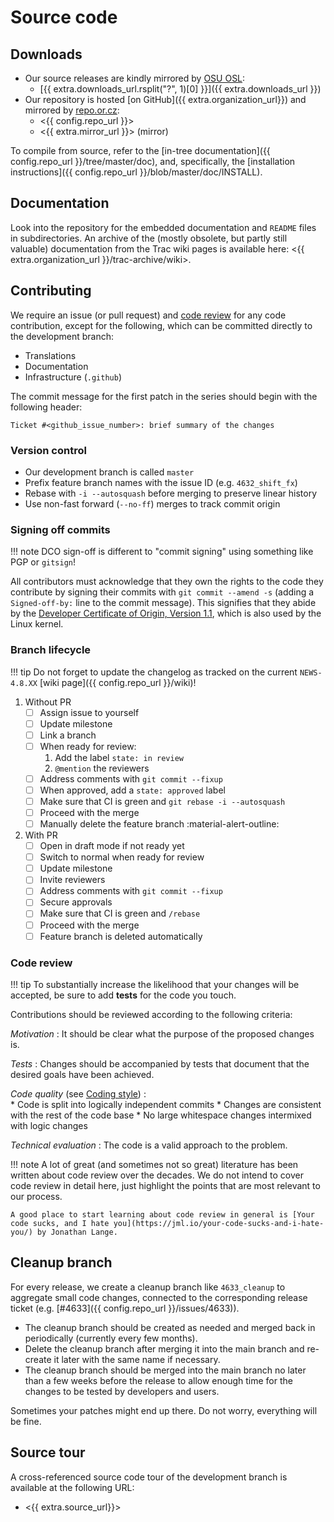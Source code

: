 # Source code

## Downloads

* Our source releases are kindly mirrored by [OSU OSL](https://osuosl.org):
    * [{{ extra.downloads_url.rsplit("?", 1)[0] }}]({{ extra.downloads_url }})
* Our repository is hosted [on GitHub]({{ extra.organization_url}}) and mirrored by [repo.or.cz](https://repo.or.cz):
    * <{{ config.repo_url }}>
    * <{{ extra.mirror_url }}> (mirror)

To compile from source, refer to the [in-tree documentation]({{ config.repo_url }}/tree/master/doc), and, specifically, the [installation instructions]({{ config.repo_url }}/blob/master/doc/INSTALL).

## Documentation

Look into the repository for the embedded documentation and `README` files in subdirectories. An archive of the (mostly obsolete, but partly still valuable) documentation from the Trac wiki pages is available here: <{{ extra.organization_url }}/trac-archive/wiki>.

## Contributing

We require an issue (or pull request) and [code review](#code-review) for any code contribution, except for the following, which can be committed directly to the development branch:

* Translations
* Documentation
* Infrastructure (`.github`)

The commit message for the first patch in the series should begin with the following header:

```
Ticket #<github_issue_number>: brief summary of the changes
```

### Version control

* Our development branch is called `master`
* Prefix feature branch names with the issue ID (e.g. `4632_shift_fx`)
* Rebase with `-i --autosquash` before merging to preserve linear history
* Use non-fast forward (`--no-ff`) merges to track commit origin

### Signing off commits

!!! note
    DCO sign-off is different to "commit signing" using something like PGP or `gitsign`!

All contributors must acknowledge that they own the rights to the code they contribute by signing their commits with `git commit --amend -s` (adding a `Signed-off-by:` line to the commit message). This signifies that they abide by the [Developer Certificate of Origin, Version 1.1](https://developercertificate.org), which is also used by the Linux kernel.

### Branch lifecycle

!!! tip
    Do not forget to update the changelog as tracked on the current `NEWS-4.8.XX` [wiki page]({{ config.repo_url }}/wiki)!

1. Without PR
    - [ ] Assign issue to yourself
    - [ ] Update milestone
    - [ ] Link a branch
    - [ ] When ready for review:
         1. Add the label `state: in review`
         2. `@mention` the reviewers
    - [ ] Address comments with `git commit --fixup`
    - [ ] When approved, add a `state: approved` label
    - [ ] Make sure that CI is green and `git rebase -i --autosquash`
    - [ ] Proceed with the merge 
    - [ ] Manually delete the feature branch :material-alert-outline:
2. With PR
    - [ ] Open in draft mode if not ready yet
    - [ ] Switch to normal when ready for review
    - [ ] Update milestone
    - [ ] Invite reviewers
    - [ ] Address comments with `git commit --fixup`
    - [ ] Secure approvals
    - [ ] Make sure that CI is green and `/rebase`
    - [ ] Proceed with the merge 
    - [ ] Feature branch is deleted automatically

### Code review

!!! tip
    To substantially increase the likelihood that your changes will be accepted, be sure to add **tests** for the code you touch.

Contributions should be reviewed according to the following criteria:

*Motivation*
:   It should be clear what the purpose of the proposed changes is.

*Tests*
:   Changes should be accompanied by tests that document that the desired goals have been achieved.

*Code quality* (see [Coding style](coding-style.md))
:   
    * Code is split into logically independent commits
    * Changes are consistent with the rest of the code base
    * No large whitespace changes intermixed with logic changes

*Technical evaluation*
:   The code is a valid approach to the problem.

!!! note
    A lot of great (and sometimes not so great) literature has been written about code review over the decades. We do not intend to cover code review in detail here, just highlight the points that are most relevant to our process.

    A good place to start learning about code review in general is [Your code sucks, and I hate you](https://jml.io/your-code-sucks-and-i-hate-you/) by Jonathan Lange.

## Cleanup branch

For every release, we create a cleanup branch like `4633_cleanup` to aggregate small code changes, connected to the corresponding release ticket (e.g. [#4633]({{ config.repo_url }}/issues/4633)).

* The cleanup branch should be created as needed and merged back in periodically (currently every few months).
* Delete the cleanup branch after merging it into the main branch and re-create it later with the same name if necessary.
* The cleanup branch should be merged into the main branch no later than a few weeks before the release to allow enough time for the changes to be tested by developers and users.

Sometimes your patches might end up there. Do not worry, everything will be fine.

## Source tour

A cross-referenced source code tour of the development branch is available at the following URL:

* <{{ extra.source_url}}>
